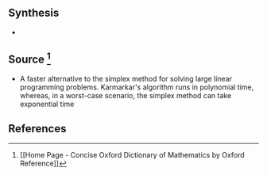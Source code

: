 ## Synthesis
- 
## Source [^1]
- A faster alternative to the simplex method for solving large linear programming problems. Karmarkar's algorithm runs in polynomial time, whereas, in a worst-case scenario, the simplex method can take exponential time
## References

[^1]: [[Home Page - Concise Oxford Dictionary of Mathematics by Oxford Reference]]